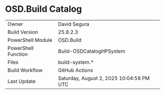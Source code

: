 ﻿# OSD.Build Catalog

| | |
|-|-|
| Owner | David Segura |
| Build Version | 25.8.2.3 |
| PowerShell Module | OSD.Build |
| PowerShell Function | Build-OSDCatalogHPSystem |
| Files | build-system.* |
| Build Workflow | GitHub Actions |
| Last Update | Saturday, August 2, 2025 10:04:58 PM UTC |
